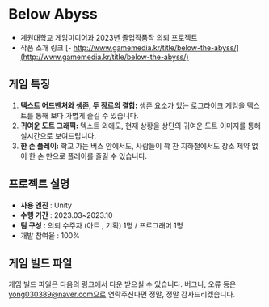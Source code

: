 

# Below Abyss

- 계원대학교 게임미디어과 2023년 졸업작품작 의뢰 프로젝트
- 작품 소개 링크
[- http://www.gamemedia.kr/title/below-the-abyss/](http://www.gamemedia.kr/title/below-the-abyss/)



## 게임 특징

 
1.  **텍스트 어드벤처와 생존, 두 장르의 결합:**  생존 요소가 있는 로그라이크 게임을 텍스트를 통해 보다 가볍게 즐길 수 있습니다.
2.  **귀여운 도트 그래픽:**  텍스트 외에도, 현재 상황을 상단의 귀여운 도트 이미지를 통해 실시간으로 보여드립니다.
3.  **한 손 플레이:** 학교 가는 버스 안에서도, 사람들이 꽉 찬 지하철에서도 장소 제약 없이 한 손 만으로 플레이를 즐길 수 있습니다.


프로젝트 설명
- 

- **사용 엔진** : Unity
- **수행 기간** : 2023.03~2023.10
- **팀 구성** : 의뢰 수주자 (아트 , 기획) 1명 / 프로그래머 1명
- 개발 참여율 : 100%

게임 빌드 파일
-

게임 빌드 파일은 다음의 링크에서 다운 받으실 수 있습니다.
버그나, 오류 등은 yong030389@naver.com으로 연락주신다면 정말, 정말 감사드리겠습니다.

